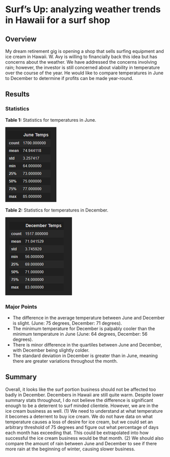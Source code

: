 # Surf’s Up: analyzing weather trends in Hawaii for a surf shop

## Overview
My dream retirement gig is opening a shop that sells surfing equipment and ice cream in Hawaii. W. Avy is willing to financially back this idea but has concerns about the weather. We have addressed the concerns involving rain; however, the investor is still concerned about viability in temperature over the course of the year. He would like to compare temperatures in June to December to determine if profits can be made year-round.

## Results
### Statistics
**Table 1:** Statistics for temperatures in June.

![June-temps](Resources/june.png)

**Table 2:** Statistics for temperatures in December.

![December-temps](Resources/december.png)

### Major Points
- The difference in the average temperature between June and December is slight. (June: 75 degrees, December: 71 degrees).
- The minimum temperature for December is palpably cooler than the minimum temperature in June (June: 64 degrees, December: 56 degrees).
- There is minor difference in the quartiles between June and December, with December being slightly colder.
- The standard deviation in December is greater than in June, meaning there are greater variations throughout the month.

## Summary
Overall, it looks like the surf portion business should not be affected too badly in December. Decembers in Hawaii are still quite warm. Despite lower summary stats throughout, I do not believe the difference is significant enough to be a deterrent to surf minded clientele. However, we are in the ice cream business as well. (1) We need to understand at what temperature it becomes a deterrent to buy ice cream. We do not have data on what temperature causes a loss of desire for ice cream, but we could set an arbitrary threshold of 75 degrees and figure out what percentage of days each month has exceeding that. This could be extrapolated into how successful the ice cream business would be that month. (2) We should also compare the amount of rain between June and December to see if there more rain at the beginning of winter, causing slower business.
